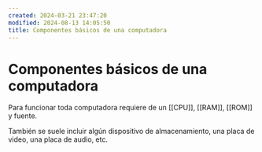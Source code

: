 ```yaml
---
created: 2024-03-21 23:47:20
modified: 2024-08-13 14:05:50
title: Componentes básicos de una computadora
---
```


# Componentes básicos de una computadora

Para funcionar toda computadora requiere de un [[CPU]], [[RAM]], [[ROM]] y fuente.

También se suele incluir algún dispositivo de almacenamiento, una placa de video, una placa de audio, etc.
